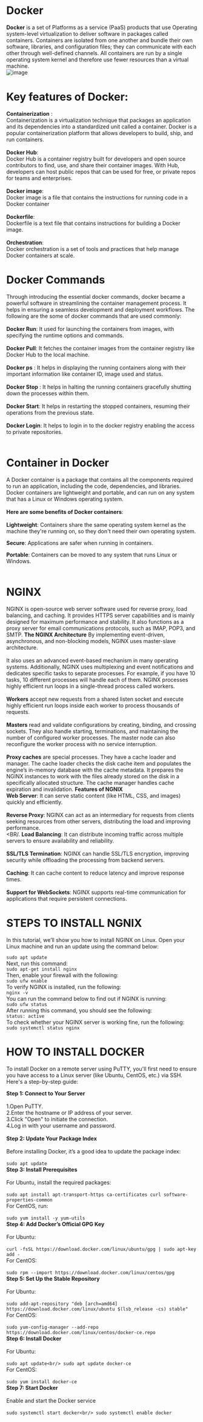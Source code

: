 # Docker
**Docker** is a set of Platforms as a service (PaaS) products that use Operating system-level virtualization to deliver software in packages called containers. Containers are isolated from one another and bundle their own software, libraries, and configuration files; they can communicate with each other through well-defined channels. All containers are run by a single operating system kernel and therefore use fewer resources than a virtual machine.<BR/>
![image](https://github.com/user-attachments/assets/e18eccba-564e-4955-a8eb-9a92e7be4999)

# Key features of Docker:
**Containerization** :<br/>
Containerization is a virtualization technique that packages an application and its dependencies into a standardized unit called a container. Docker is a popular containerization platform that allows developers to build, ship, and run containers. <br/>
<br/>
**Docker Hub**:<br/>
Docker Hub is a container registry built for developers and open source contributors to find, use, and share their container images. With Hub, developers can host public repos that can be used for free, or private repos for teams and enterprises.<br/>
<br/>
**Docker image**:<br/>
Docker image is a file that contains the instructions for running code in a Docker container<br/>
<br/>
**Dockerfile**:<br/>
Dockerfile is a text file that contains instructions for building a Docker image.<br/>
<br/>
**Orchestration**:<BR/>
Docker orchestration is a set of tools and practices that help manage Docker containers at scale.<BR/>
# Docker Commands
Through introducing the essential docker commands, docker became a powerful software in streamlining the container management process. It helps in ensuring a seamless development and deployment workflows. The following are the some of docker commands that are used commonly:
<br/>
<br/>
**Docker Run**: It used for launching the containers from images, with specifying the runtime options and commands.<br/>
<br/>
**Docker Pull**: It fetches the container images from the container registry like Docker Hub to the local machine.<br/>
<br/>
**Docker ps** : It helps in displaying the running containers along with their important information like container ID, image used and status.<br/>
<br/>
**Docker Stop** : It helps in halting the running containers gracefully shutting down the processes within them.<br/>
<br/>
**Docker Start**: It helps in restarting the stopped containers, resuming their operations from the previous state.<br/>
<br/>
**Docker Login**: It helps to login in to the docker registry enabling the access to private repositories.<br/>
<br/>
# Container in Docker
A Docker container is a package that contains all the components required to run an application, including the code, dependencies, and libraries. Docker containers are lightweight and portable, and can run on any system that has a Linux or Windows operating system.<br/>
<br/>
**Here are some benefits of Docker containers**: <br/>
<br/>
**Lightweight**: Containers share the same operating system kernel as the machine they're running on, so they don't need their own operating system. <br/>

**Secure**: Applications are safer when running in containers. <br/>

**Portable**: Containers can be moved to any system that runs Linux or Windows. <br/>
<br/>
# NGINX
NGINX is open-source web server software used for reverse proxy, load balancing, and caching. It provides HTTPS server capabilities and is mainly designed for maximum performance and stability. It also functions as a proxy server for email communications protocols, such as IMAP, POP3, and SMTP. 
**The NGINX Architecture**
By implementing event-driven, asynchronous, and non-blocking models, NGINX uses master-slave architecture.<br/>
<br/>
It also uses an advanced event-based mechanism in many operating systems. Additionally, NGINX uses multiplexing and event notifications and dedicates specific tasks to separate processes. For example, if you have 10 tasks, 10 different processes will handle each of them. NGINX processes highly efficient run loops in a single-thread process called workers.<br/>
<br/>
**Workers** accept new requests from a shared listen socket and execute highly efficient run loops inside each worker to process thousands of requests. <br/>
<br/>
**Masters** read and validate configurations by creating, binding, and crossing sockets. They also handle starting, terminations, and maintaining the number of configured worker processes. The master node can also reconfigure the worker process with no service interruption.<br/>
<br/>
**Proxy caches** are special processes. They have a cache loader and manager. The cache loader checks the disk cache item and populates the engine’s in-memory database with the cache metadata. It prepares the NGINX instances to work with the files already stored on the disk in a specifically allocated structure. The cache manager handles cache expiration and invalidation.
**Features of NGNIX**<BR/>
**Web Server**: It can serve static content (like HTML, CSS, and images) quickly and efficiently.<BR/>
<BR/>
**Reverse Proxy**: NGINX can act as an intermediary for requests from clients seeking resources from other servers, distributing the load and improving performance.<BR/>
<BR/.
**Load Balancing**: It can distribute incoming traffic across multiple servers to ensure availability and reliability.<BR/>
<BR/>
**SSL/TLS Termination**: NGINX can handle SSL/TLS encryption, improving security while offloading the processing from backend servers.<BR/>
<BR/>
**Caching**: It can cache content to reduce latency and improve response times.<BR/>
<BR/>
**Support for WebSockets**: NGINX supports real-time communication for applications that require persistent connections.<BR/>
# STEPS TO INSTALL NGNIX
In this tutorial, we’ll show you how to install NGINX on Linux. Open your Linux machine and run an update using the command below:
<BR/>

`` sudo apt update ``<br/>
Next, run this command:<br/>
``sudo apt-get install nginx``<br/>
Then, enable your firewall with the following:<br/>
``sudo ufw enable``<br/>
To verify NGINX is installed, run the following:<br/>
``nginx -v``<br/>
You can run the command below to find out if NGINX is running:<br/>
``sudo ufw status``<br/>
After running this command, you should see the following:<br/>
``status: active``<br/>
To check whether your NGINX server is working fine, run the following:<br/>
``sudo systemctl status nginx``<br/>
# HOW TO INSTALL DOCKER
To install Docker on a remote server using PuTTY, you'll first need to ensure you have access to a Linux server (like Ubuntu, CentOS, etc.) via SSH. Here's a step-by-step guide:

**Step 1: Connect to Your Server**
<br/>
<br/>
1.Open PuTTY.<br/>
2.Enter the hostname or IP address of your server.<br/>
3.Click "Open" to initiate the connection.<br/>
4.Log in with your username and password.<br/>
<br/>
**Step 2: Update Your Package Index**<br/>
<br/>
Before installing Docker, it’s a good idea to update the package index:<br/>
<br/>
``sudo apt update``<br/>
**Step 3: Install Prerequisites**<br/>
<br/>
For Ubuntu, install the required packages:<br/>
<br/>
``sudo apt install apt-transport-https ca-certificates curl software-properties-common``<br/>
For CentOS, run:<br/>
<br/>
``sudo yum install -y yum-utils``<br/>
**Step 4: Add Docker’s Official GPG Key**<br/>
<br/>
For Ubuntu:<br/>
<br/>
``curl -fsSL https://download.docker.com/linux/ubuntu/gpg | sudo apt-key add -``<br/>
For CentOS:<br/>
<br/>
``sudo rpm --import https://download.docker.com/linux/centos/gpg``<br/>
**Step 5: Set Up the Stable Repository**<br/>
<br/>
For Ubuntu:<br/>
<br/>
``sudo add-apt-repository "deb [arch=amd64] https://download.docker.com/linux/ubuntu $(lsb_release -cs) stable"``<br/>
For CentOS:<br/>
<br/>
``sudo yum-config-manager --add-repo https://download.docker.com/linux/centos/docker-ce.repo``<br/>
**Step 6: Install Docker**<br/>
<br/>
For Ubuntu:<br/>
<br/>
``sudo apt update<br/>
sudo apt update docker-ce``<br/>
For CentOS:<br/>
<br/>
``sudo yum install docker-ce``<br/>
**Step 7: Start Docker**<br/>
<br/>
Enable and start the Docker service<br/>
<br/>
``sudo systemctl start docker<br/>
sudo systemctl enable docker``<br/>
<br/>

